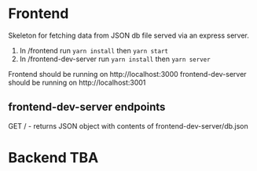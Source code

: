 # Frontend

Skeleton for fetching data from JSON db file served via an express server.

1. In /frontend run `yarn install` then `yarn start`
2. In /frontend-dev-server run `yarn install` then `yarn server`

Frontend should be running on http://localhost:3000
frontend-dev-server should be running on http://localhost:3001

## frontend-dev-server endpoints
GET / - returns JSON object with contents of frontend-dev-server/db.json

# Backend TBA
